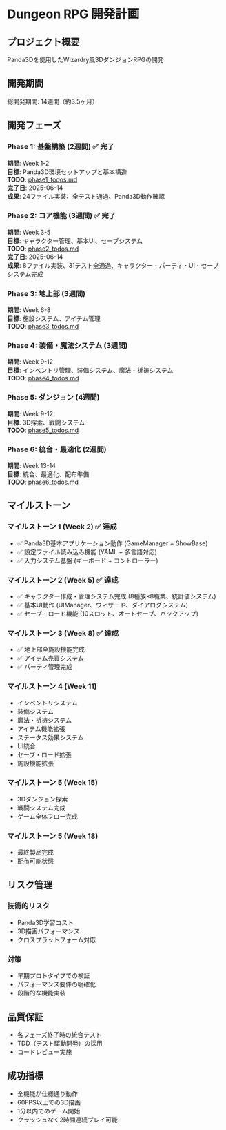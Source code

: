 # Dungeon RPG 開発計画

## プロジェクト概要
Panda3Dを使用したWizardry風3DダンジョンRPGの開発

## 開発期間
総開発期間: 14週間（約3.5ヶ月）

## 開発フェーズ

### Phase 1: 基盤構築 (2週間) ✅ **完了**
**期間**: Week 1-2  
**目標**: Panda3D環境セットアップと基本構造  
**TODO**: [phase1_todos.md](./phase1_todos.md)  
**完了日**: 2025-06-14  
**成果**: 24ファイル実装、全テスト通過、Panda3D動作確認

### Phase 2: コア機能 (3週間) ✅ **完了**
**期間**: Week 3-5  
**目標**: キャラクター管理、基本UI、セーブシステム  
**TODO**: [phase2_todos.md](./phase2_todos.md)  
**完了日**: 2025-06-14  
**成果**: 8ファイル実装、31テスト全通過、キャラクター・パーティ・UI・セーブシステム完成

### Phase 3: 地上部 (3週間)
**期間**: Week 6-8  
**目標**: 施設システム、アイテム管理  
**TODO**: [phase3_todos.md](./phase3_todos.md)

### Phase 4: 装備・魔法システム (3週間)
**期間**: Week 9-12  
**目標**: インベントリ管理、装備システム、魔法・祈祷システム  
**TODO**: [phase4_todos.md](./phase4_todos.md)

### Phase 5: ダンジョン (4週間)
**期間**: Week 9-12  
**目標**: 3D探索、戦闘システム  
**TODO**: [phase5_todos.md](./phase5_todos.md)

### Phase 6: 統合・最適化 (2週間)
**期間**: Week 13-14  
**目標**: 統合、最適化、配布準備  
**TODO**: [phase6_todos.md](./phase6_todos.md)

## マイルストーン

### マイルストーン 1 (Week 2) ✅ **達成**
- ✅ Panda3D基本アプリケーション動作 (GameManager + ShowBase)
- ✅ 設定ファイル読み込み機能 (YAML + 多言語対応)
- ✅ 入力システム基盤 (キーボード + コントローラー)

### マイルストーン 2 (Week 5) ✅ **達成**
- ✅ キャラクター作成・管理システム完成 (8種族×8職業、統計値システム)
- ✅ 基本UI動作 (UIManager、ウィザード、ダイアログシステム)
- ✅ セーブ・ロード機能 (10スロット、オートセーブ、バックアップ)

### マイルストーン 3 (Week 8) ✅ **達成**
- ✅ 地上部全施設機能完成
- ✅ アイテム売買システム
- ✅ パーティ管理完成

### マイルストーン 4 (Week 11)
- インベントリシステム
- 装備システム
- 魔法・祈祷システム
- アイテム機能拡張
- ステータス効果システム
- UI統合
- セーブ・ロード拡張
- 施設機能拡張

### マイルストーン 5 (Week 15)
- 3Dダンジョン探索
- 戦闘システム完成
- ゲーム全体フロー完成

### マイルストーン 5 (Week 18)
- 最終製品完成
- 配布可能状態

## リスク管理

### 技術的リスク
- Panda3D学習コスト
- 3D描画パフォーマンス
- クロスプラットフォーム対応

### 対策
- 早期プロトタイプでの検証
- パフォーマンス要件の明確化
- 段階的な機能実装

## 品質保証
- 各フェーズ終了時の統合テスト
- TDD（テスト駆動開発）の採用
- コードレビュー実施

## 成功指標
- 全機能が仕様通り動作
- 60FPS以上での3D描画
- 1分以内でのゲーム開始
- クラッシュなく2時間連続プレイ可能